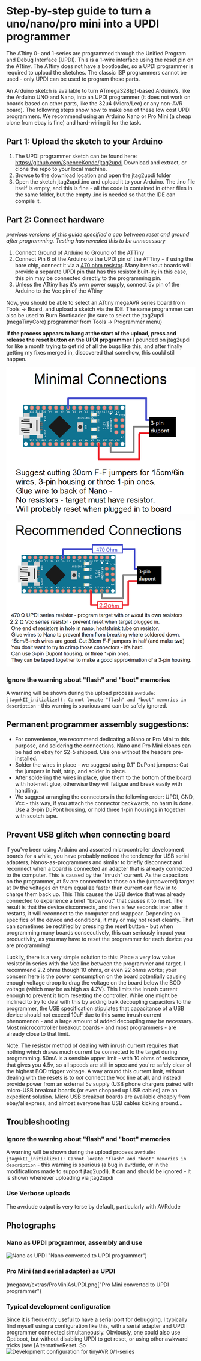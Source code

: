 # Step-by-step guide to turn a uno/nano/pro mini into a UPDI programmer

The ATtiny 0- and 1-series are programmed through the Unified Program and Debug Interface (UPDI). This is a 1-wire interface using the reset pin on the ATtiny. The ATtiny does not have a bootloader, so a UPDI programmer is required to upload the sketches. The classic ISP programmers cannot be used - only UPDI can be used to program these parts.

An Arduino sketch is available to turn ATmega328(p)-based Arduino’s, like the Arduino UNO and Nano, into an UPDI programmer (it does not work on boards based on other parts, like the 32u4 (Micro/Leo) or any non-AVR board). The following steps show how to make one of these low cost UPDI programmers. We recommend using an Arduino Nano or Pro Mini (a cheap clone from ebay is fine) and hard-wiring it for the task.

## Part 1: Upload the sketch to your Arduino
1. The UPDI programmer sketch can be found here: https://github.com/SpenceKonde/jtag2updi
Download and extract, or clone the repo to your local machine.
2. Browse to the download location and open the jtag2updi folder
3. Open the sketch jtag2updi.ino and upload it to your Arduino. The .ino file itself is empty, and this is fine - all the code is contained in other files in the same folder, but the empty .ino is needed so that the IDE can compile it.

## Part 2: Connect hardware
*previous versions of this guide specified a cap between reset and ground after programming. Testing has revealed this to be unnecessary*
1. Connect Ground of Arduino to Ground of the ATTiny
2. Connect Pin 6 of the Arduino to the UPDI pin of the ATTiny - if using the bare chip, connect it via a [470 ohm resistor](https://github.com/SpenceKonde/AVR-Best-Practices/blob/master/HardwareNotes/UPDISeriesResistors.md). Many breakout boards will provide a separate UPDI pin that has this resistor built-in; in this case, this pin may be connected directly to the programming pin.
3. Unless the ATtiny has it's own power supply, connect 5v pin of the Arduino to the Vcc pin of the ATtiny

Now, you should be able to select an ATtiny megaAVR series board from Tools -> Board, and upload a sketch via the IDE. The same programmer can also be used to Burn Bootloader (be sure to select the jtag2updi (megaTinyCore) programmer from Tools -> Programmer menu)

**If the process appears to hang at the start of the upload, press and release the reset button on the UPDI prpgrammer** I pounded on jtag2updi for like a month trying to get rid of all the bugs like this, and after finally getting my fixes merged in, discovered that somehow, this could still happen.

![Minimal UPDI connections](megaavr/extras/NanoUPDI_Minimal.png "Minimal UPDI connections - no resistors")


![Recommended UPDI connections](megaavr/extras/NanoUPDI_Recommended.png "Recommended UPDI connections - 470 Ohm in series with UPDI, 10 Ohm in series with power.")

### Ignore the warning about "flash" and "boot" memories
A warning will be shown during the upload process `avrdude: jtagmkII_initialize(): Cannot locate "flash" and "boot" memories in description` - this warning is spurious and can be safely ignored.

## Permanent programmer assembly suggestions:
* For convenience, we recommend dedicating a Nano or Pro Mini to this purpose, and soldering the connections. Nano and Pro Mini clones can be had on ebay for $2-5 shipped. Use one without the headers pre-installed.
* Solder the wires in place - we suggest using 0.1" DuPont jumpers: Cut the jumpers in half, strip, and solder in place.
* After soldering the wires in place, glue them to the bottom of the board with hot-melt glue, otherwise they will fatigue and break easily with handling.
* We suggest arranging the connectors in the following order: UPDI, GND, Vcc - this way, if you attach the connector backwards, no harm is done. Use a 3-pin DuPont housing, or hold three 1-pin housings in together with scotch tape.

## Prevent USB glitch when connecting board
If you've been using Arduino and assorted microcontroller development boards for a while, you have probably noticed the tendency for USB serial adapters, Nanos-as-programmers and similar to briefly disconnect and reconnect when a board is connected an adapter that is already connected to the computer. This is caused by the "inrush"  current. As the capacitors on the programmer, at 5v are connected to those on the (unpowered) target at 0v the voltages on them equalize faster than current can flow in to charge them back up. This This causes the USB device that was already connected to experience a brief "brownout" that causes it to reset. The result is that the device disconnects, and then a few seconds later after it restarts, it will reconnect to the computer and reappear. Depending on specifics of the device and conditions, it may or may not reset cleanly. That can sometimes be rectified by pressing the reset button - but when programming many boards consecutively, this can seriously impact your productivity, as you may have to reset the programmer for each device you are programming!

Luckily, there is a very simple solution to this: Place a very low value resistor in series with the Vcc line between the programmer and target. I recommend 2.2 ohms though 10 ohms, or even 22 ohms works; your concern here is the power consumption on the board potentially causing enough voltage droop to drag the voltage on the board below the BOD voltage (which may be as high as 4.2V). This limits the inrush current enough to prevent it from resetting the controller. While one might be inclined to try to deal with this by adding bulk decoupling capacitors to the programmer, the USB specification stipulates that capacitance of a USB device should not exceed 10uF due to this same inrush current phenomenon - and a large amount of added decoupling may be necessary. Most microcontroller breakout boards - and most programmers - are already close to that limit.

Note: The resistor method of dealing with inrush current requires that nothing which draws much current be connected to the target during programming. 50mA is a sensible upper limit - with 10 ohms of resistance, that gives you 4.5v, so all speeds are still in spec and you're safely clear of the highest BOD trigger voltage. A way around this current limit, without dealing with the resets is to *not* connect the Vcc line at all, and instead provide power from an external 5v supply (USB phone chargers paired with micro-USB breakout boards (or even chopped up USB cables) are an expedient solution. Micro USB breakout boards are available cheaply from ebay/aliexpress, and almost everyone has USB cables kicking around...

## Troubleshooting

### Ignore the warning about "flash" and "boot" memories
A warning will be shown during the upload process `avrdude: jtagmkII_initialize(): Cannot locate "flash" and "boot" memories in description` - this warning is spurious (a bug in avrdude, or in the modifications made to support jtag2updi). It can and should be ignored - it is shown whenever uploading via jtag2updi

### Use Verbose uploads
The avrdude output is very terse by default, particularly with AVRdude

## Photographs

### Nano as UPDI programmer, assembly and use
![Nano as UPDI](megaavr/extras/NanoAsUPDI.png) "Nano converted to UPDI programmer")

### Pro Mini (and serial adapter) as UPDI
(megaavr/extras/ProMiniAsUPDI.png["Pro Mini converted to UPDI programmer")
### Typical development configuration
Since it is frequently useful to have a serial port for debugging, I typically find myself using a configuration like this, with a serial adapter and UPDI programmer connected simultaneously. Obviously, one could also use Optiboot, but without disabling UPDI to get reset, or using other awkward tricks (see [AlternativeReset. So
![Development configuration for tinyAVR 0/1-series](megaavr/extras/DevConfigUPDI.png "A common development configuration for tinyAVR 0/1-series")
